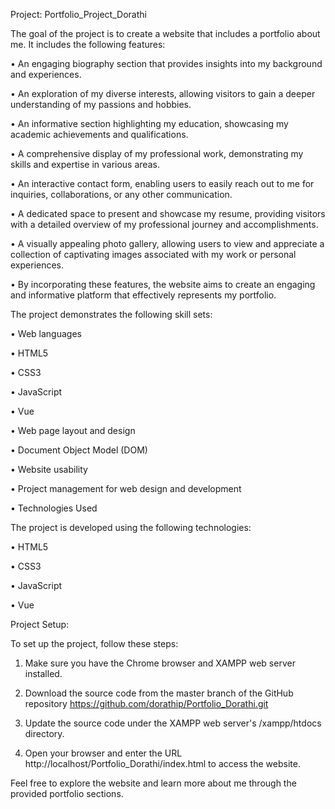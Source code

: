 Project: Portfolio_Project_Dorathi

The goal of the project is to create a website that includes a portfolio about me. It includes the following features:

•	An engaging biography section that provides insights into my background and experiences.

•	An exploration of my diverse interests, allowing visitors to gain a deeper understanding of my passions and hobbies.

•	An informative section highlighting my education, showcasing my academic achievements and qualifications.

•	A comprehensive display of my professional work, demonstrating my skills and expertise in various areas.

•	An interactive contact form, enabling users to easily reach out to me for inquiries, collaborations, or any other communication.

•	A dedicated space to present and showcase my resume, providing visitors with a detailed overview of my professional journey and accomplishments.

•	A visually appealing photo gallery, allowing users to view and appreciate a collection of captivating images associated with my work or personal experiences.

•	By incorporating these features, the website aims to create an engaging and informative platform that effectively represents my portfolio.


The project demonstrates the following skill sets:

•	Web languages

•	HTML5

•	CSS3

•	JavaScript

•	Vue

•	Web page layout and design

•	Document Object Model (DOM)

•	Website usability

•	Project management for web design and development

•	Technologies Used


The project is developed using the following technologies:

•	HTML5

•	CSS3

•	JavaScript

•	Vue

Project Setup:

To set up the project, follow these steps:

1. Make sure you have the Chrome browser and XAMPP web server installed.

2. Download the source code from the master branch of the GitHub repository 
  https://github.com/dorathip/Portfolio_Dorathi.git

3. Update the source code under the XAMPP web server's /xampp/htdocs directory.

4. Open your browser and enter the URL http://localhost/Portfolio_Dorathi/index.html to access the website.

Feel free to explore the website and learn more about me through the provided portfolio sections.
